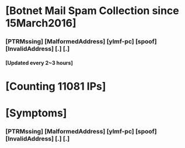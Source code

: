 # [Botnet Mail Spam Collection since 15March2016]
### [PTRMssing] [MalformedAddress] [ylmf-pc] [spoof] [InvalidAddress] [.] [.]
#### [Updated every 2~3 hours]

# [Counting 11081 IPs]

# [Symptoms] 
###   [PTRMssing] [MalformedAddress] [ylmf-pc] [spoof] [InvalidAddress] [.] [.]
